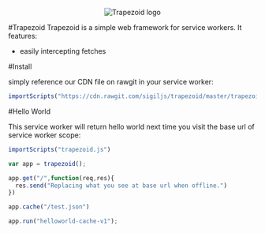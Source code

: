 <p align="center">
  <img src="https://upload.wikimedia.org/wikipedia/commons/b/b7/Isosceles_trapezoid.jpg" alt="Trapezoid logo"/>
</p>

#Trapezoid
Trapezoid is a simple web framework for service workers. It features:
* easily intercepting fetches

#Install

simply reference our CDN file on rawgit in your service worker:
```javascript
importScripts("https://cdn.rawgit.com/sigiljs/trapezoid/master/trapezoid.js")
```

#Hello World

This service worker will return hello world next time you visit the base url of service worker scope:

```javascript
importScripts("trapezoid.js")

var app = trapezoid();

app.get("/",function(req,res){
  res.send("Replacing what you see at base url when offline.")
})

app.cache("/test.json")

app.run("helloworld-cache-v1");
```
